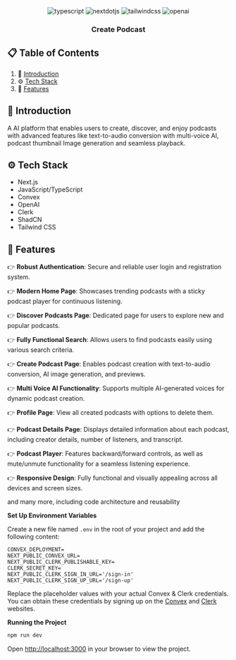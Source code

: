 <div align="center">

  <div>
    <img src="https://img.shields.io/badge/-Typescript-black?style=for-the-badge&logoColor=white&logo=typescript&color=3178C6" alt="typescript" />
    <img src="https://img.shields.io/badge/-Next_._JS-black?style=for-the-badge&logoColor=white&logo=nextdotjs&color=000000" alt="nextdotjs" />
    <img src="https://img.shields.io/badge/-Tailwind_CSS-black?style=for-the-badge&logoColor=white&logo=tailwindcss&color=06B6D4" alt="tailwindcss" />
    <img src="https://img.shields.io/badge/-OpenAI-black?style=for-the-badge&logoColor=white&logo=openai&color=412991" alt="openai" />
  </div>

  <h3 align="center">Create Podcast</h3>

  
</div>

## 📋 <a name="table">Table of Contents</a>

1. 🤖 [Introduction](#introduction)
2. ⚙️ [Tech Stack](#tech-stack)
3. 🔋 [Features](#features)

## <a name="introduction">🤖 Introduction</a>

A AI platform that enables users to create, discover, and enjoy podcasts with advanced features like text-to-audio conversion with multi-voice AI, podcast thumbnail Image generation and seamless playback. 

## <a name="tech-stack">⚙️ Tech Stack</a>

- Next.js
- JavaScript/TypeScript
- Convex
- OpenAI
- Clerk
- ShadCN
- Tailwind CSS

## <a name="features">🔋 Features</a>

👉 **Robust Authentication**: Secure and reliable user login and registration system.

👉 **Modern Home Page**: Showcases trending podcasts with a sticky podcast player for continuous listening.

👉 **Discover Podcasts Page**: Dedicated page for users to explore new and popular podcasts.

👉 **Fully Functional Search**: Allows users to find podcasts easily using various search criteria.

👉 **Create Podcast Page**: Enables podcast creation with text-to-audio conversion, AI image generation, and previews.

👉 **Multi Voice AI Functionality**: Supports multiple AI-generated voices for dynamic podcast creation.

👉 **Profile Page**: View all created podcasts with options to delete them.

👉 **Podcast Details Page**: Displays detailed information about each podcast, including creator details, number of listeners, and transcript.

👉 **Podcast Player**: Features backward/forward controls, as well as mute/unmute functionality for a seamless listening experience.

👉 **Responsive Design**: Fully functional and visually appealing across all devices and screen sizes.

and many more, including code architecture and reusability 


**Set Up Environment Variables**

Create a new file named `.env` in the root of your project and add the following content:

```env
CONVEX_DEPLOYMENT=
NEXT_PUBLIC_CONVEX_URL=
NEXT_PUBLIC_CLERK_PUBLISHABLE_KEY=
CLERK_SECRET_KEY=
NEXT_PUBLIC_CLERK_SIGN_IN_URL='/sign-in'
NEXT_PUBLIC_CLERK_SIGN_UP_URL='/sign-up'
```

Replace the placeholder values with your actual Convex & Clerk credentials. You can obtain these credentials by signing up on the [Convex](https://www.convex.dev/) and [Clerk](https://clerk.com/) websites.

**Running the Project**

```bash
npm run dev
```

Open [http://localhost:3000](http://localhost:3000) in your browser to view the project.

